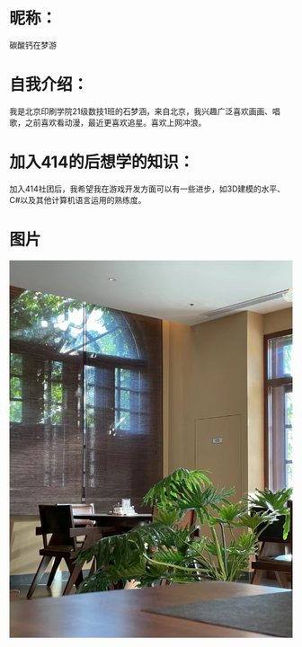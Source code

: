 # 昵称：
碳酸钙在梦游
# 自我介绍：
我是北京印刷学院21级数技1班的石梦涵，来自北京，我兴趣广泛喜欢画画、唱歌，之前喜欢看动漫，最近更喜欢追星。喜欢上网冲浪。
# 加入414的后想学的知识：
加入414社团后，我希望我在游戏开发方面可以有一些进步，如3D建模的水平、C#以及其他计算机语言运用的熟练度。
# 图片
![image](https://github.com/muwei5/Smh_414jion/blob/main/%E5%9B%BE%E7%89%87.png?raw=true)

